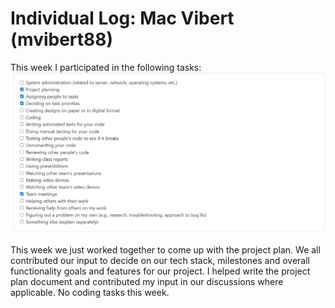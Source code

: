 # Individual Log: Mac Vibert (mvibert88)

This week I participated in the following tasks:
![Mac's tasks week 4](./screenshots/mac_week_4_tasks.PNG)

This week we just worked together to come up with the project plan. We all contributed our input to decide on our tech stack, milestones and overall functionality goals and features for our project. I helped write the project plan document and contributed my input in our discussions where applicable. No coding tasks this week.
